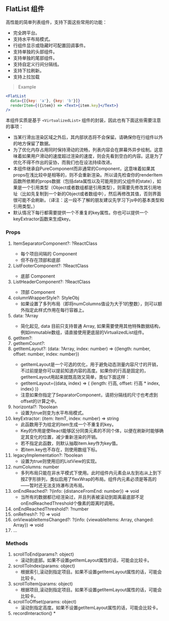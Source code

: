 ## FlatList 组件

高性能的简单列表组件，支持下面这些常用的功能：

* 完全跨平台。
* 支持水平布局模式。
* 行组件显示或隐藏时可配置回调事件。
* 支持单独的头部组件。
* 支持单独的尾部组件。
* 支持自定义行间分隔线。
* 支持下拉刷新。
* 支持上拉加载

> Example

```jsx
<FlatList
  data={[{key: 'a'}, {key: 'b'}]}
  renderItem={({item}) => <Text>{item.key}</Text>}
/>
```

本组件实质是基于 `<VirtualizedList>` 组件的封装，因此也有下面这些需要注意的事项：

* 当某行滑出渲染区域之外后，其内部状态将不会保留。请确保你在行组件以外的地方保留了数据。
* 为了优化内存占用同时保持滑动的流畅，列表内容会在屏幕外异步绘制。这意味着如果用户滑动的速度超过渲染的速度，则会先看到空白的内容。这是为了优化不得不作出的妥协，而我们也在设法持续改进。
* 本组件继承自PureComponent而非通常的Component，这意味着如果其props在浅比较中是相等的，则不会重新渲染。所以请先检查你的renderItem函数所依赖的props数据（包括data属性以及可能用到的父组件的state），如果是一个引用类型（Object或者数组都是引用类型），则需要先修改其引用地址（比如先复制到一个新的Object或者数组中），然后再修改其值，否则界面很可能不会刷新。（译注：这一段不了解的朋友建议先学习下js中的基本类型和引用类型。）
* 默认情况下每行都需要提供一个不重复的key属性。你也可以提供一个keyExtractor函数来生成key。

### Props

1. ItemSeparatorComponent?: ?ReactClass<any>
    * 每个项目间隔的 Component
    * 但不存在顶部和底部
2. ListFooterComponent?: ?ReactClass<any>
    * 底部 Component
3. ListHeaderComponent?: ?ReactClass<any>
    * 顶部 Component
4. columnWrapperStyle?: StyleObj
    * 如果设置了多列布局（即将numColumns值设为大于1的整数），则可以额外指定此样式作用在每行容器上。
5. data: ?Array<ItemT>
    * 简化起见, data 目前只支持普通 Array, 如果需要使用其他特殊数据结构，例如immutable数组，请直接使用更底层的VirtualizedList组件。
6. getItem?:
7. getItemCount?:
8. getItemLayout?: (data: ?Array<ItemT>, index: number) => ({length: number, offset: number, index: number})
    * getItemLayout是一个可选的优化，用于避免动态测量内容尺寸的开销，不过前提是你可以提前知道内容的高度。如果你的行高是固定的，getItemLayout用起来就既高效又简单，类似下面这样：
    * getItemLayout={(data, index) => ( {length: 行高, offset: 行高 * index, index} )}
    * 注意如果你指定了SeparatorComponent，请把分隔线的尺寸也考虑到offset的计算之中。
9. horizontal?: ?boolean
    * 设置为true则变为水平布局模式。
10. keyExtractor: (item: ItemT, index: number) => string
    * 此函数用于为给定的item生成一个不重复的key。
    * Key的作用是使React能够区分同类元素的不同个体，以便在刷新时能够确定其变化的位置，减少重新渲染的开销。
    * 若不指定此函数，则默认抽取item.key作为key值。
    * 若item.key也不存在，则使用数组下标。
11. legacyImplementation?:  ?boolean
    * 设置为true则使用旧的ListView的实现。
12. numColumns: number
    * 多列布局只能在非水平模式下使用。此时组件内元素会从左到右从上到下按Z字形排列，类似启用了flexWrap的布局。组件内元素必须是等高的——暂时还无法支持瀑布流布局。
13. onEndReached?: ?(info: {distanceFromEnd: number}) => void
    * 当所有的数据都已经渲染过，并且列表被滚动到距离最底部不足onEndReachedThreshold个像素的距离时调用。
14. onEndReachedThreshold?:  ?number
15. onRefresh?: ?() => void
16. onViewableItemsChanged?:  ?(info: {viewableItems: Array<ViewToken>, changed: Array<ViewToken>}) => void
17. ...

### Methods

1. scrollToEnd(params?: object)
    * 滚动到底部。如果不设置getItemLayout属性的话，可能会比较卡。
2. scrollToIndex(params: object)
    * 根据索引,滚动到指定项目。如果不设置getItemLayout属性的话，可能会比较卡。
3. scrollToItem(params: object)
    * 根据项目,滚动到指定项目。如果不设置getItemLayout属性的话，可能会比较卡。
4. scrollToOffset(params: object)
    * 滚动到指定高度。如果不设置getItemLayout属性的话，可能会比较卡。
5. recordInteraction()
    *
